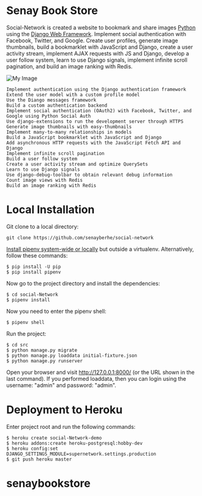 # Senay Book Store

Social-Network is created a website to bookmark and share images [Python][0] using the [Django Web Framework][1]. Implement social authentication with Facebook, Twitter, and Google. Create user profiles, generate image thumbnails, build a bookmarklet with JavaScript and Django, create a user activity stream, implement AJAX requests with JS and Django, develop a user follow system, learn to use Django signals, implement infinite scroll pagination, and build an image ranking with Redis.


![My Image](img.png)


    Implement authentication using the Django authentication framework
    Extend the user model with a custom profile model
    Use the Diango messages framework
    Build a custom authentication backend
    Implement social authentication (OAuth2) with Facebook, Twitter, and Google using Python Social Auth
    Use django-extensions to run the development server through HTTPS
    Generate image thumbnails with easy-thumbnails
    Implement many-to-many relationships in models
    Build a JavaScript bookmarklet with JavaScript and Django
    Add asynchronous HTTP requests with the JavaScript Fetch API and Django
    Implement infinite scroll pagination
    Build a user follow system
    Create a user activity stream and optimize QuerySets
    Learn to use Django signals
    Use django-debug-toolbar to obtain relevant debug information
    Count image views with Redis
    Build an image ranking with Redis


[0]: https://www.python.org/
[1]: https://www.djangoproject.com/

# Local Installation

Git clone to a local directory:

```
git clone https://github.com/senayberhe/social-network
```

[Install pipenv system-wide or locally](https://docs.pipenv.org/) but outside a virtualenv. Alternatively, follow these commands:

```
$ pip install -U pip
$ pip install pipenv
```

Now go to the project directory and install the dependencies:
```
$ cd social-Network
$ pipenv install 
```

Now you need to enter the pipenv shell:

```
$ pipenv shell
```

Run the project:
```
$ cd src
$ python manage.py migrate
$ python manage.py loaddata initial-fixture.json
$ python manage.py runserver
```

Open your browser and visit http://127.0.0.1:8000/ (or the URL shown in the last command). If you performed loaddata, then you can login using the username: "admin" and password: "admin".

# Deployment to Heroku

Enter project root and run the following commands:

```
$ heroku create social-Network-demo
$ heroku addons:create heroku-postgresql:hobby-dev
$ heroku config:set DJANGO_SETTINGS_MODULE=supernetwork.settings.production
$ git push heroku master
```
# senaybookstore
